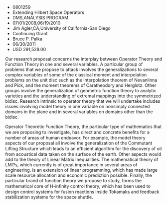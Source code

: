 
* 0801259
* Extending Hilbert Space Operators
* DMS,ANALYSIS PROGRAM
* 07/01/2008,06/19/2010
* Jim Agler,CA,University of California-San Diego
* Continuing Grant
* Bruce P. Palka
* 06/30/2011
* USD 291,528.00

Our research proposal concerns the interplay between Operator Theory and
Function Theory in one and several variables. A particular group of problems
that we propose to attack involves the generalizations to several complex
variables of some of the classical moment and interpolation problems on the unit
disc such as the interpolation theorem of Nevanlinna and Pick, and the moment
theorems of Caratheodory and Herglotz. Other groups involve the generalization
of geometric function theory to analytic varieties and the understanding of
extremal mappings into the symmetrized bidisc. Research intrinsic to operator
theory that we will undertake includes issues involving model theory in one
variable on nonsimply connected domains in the plane and in several variables on
domains other than the bidisc.

Operator Theoretic Function Theory, the particular type of mathematics that we
are proposing to investigate, has direct and concrete bene&#64257;ts for a
number of areas of human endeavor. For example, the model theory aspects of our
proposal all involve the generalization of the Commutant Lifting Structure which
leads to an e&#64259;cient algorithm for the discovery of oil from acoustical
data taken on the surface of the earth. Other aspects would add to the theory of
Linear Matrix Inequalities. The mathematical theory of LMI?s, which currently is
of great importance in several areas of engineering, is an extension of linear
programming, which has made large scale resource allocation and economic
prediction possible. Finally, the particular brand of function theory we propose
to study, forms the mathematical core of H-in&#64257;nity control theory, which
has been used to design control systems for fusion reactions inside Tokamaks and
feedback stabilization systems for the space shuttle.
